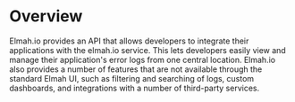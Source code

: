 # Overview

Elmah.io provides an API that allows developers to integrate their applications
with the elmah.io service. This lets developers easily view and manage their
application's error logs from one central location. Elmah.io also provides a
number of features that are not available through the standard Elmah UI, such
as filtering and searching of logs, custom dashboards, and integrations with a
number of third-party services.
